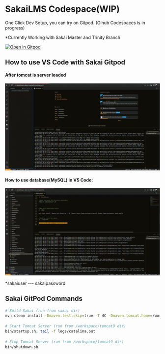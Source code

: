 
# SakaiLMS Codespace(WIP)

One Click Dev Setup, you can try on Gitpod. (Gihub Codespaces is in progress)

*Currently Working with Sakai Master and Trinity Branch

[![Open in Gitpod](https://gitpod.io/button/open-in-gitpod.svg)](https://gitpod.io/#https://github.com/Sakai-Codespace/sakai)






## How to use VS Code with Sakai Gitpod

#### After tomcat is server loaded





![App Screenshot](https://github.com/kunaljaykam/kj-sakai/blob/main/Screencast%20from%2010-05-22%2001%2049%2014%20AM%20IST(1).gif?raw=true)


#### How to use database(MySQL) in VS Code:
![App Screenshot](https://github.com/kunaljaykam/kj-sakai/raw/main/Screencast%20from%2010-05-22%2002%2021%2007%20AM%20IST.gif)

*sakaiuser  --- sakaipassword





## Sakai GitPod Commands


```bash
# Build Sakai (run from sakai dir)
mvn clean install -Dmaven.test.skip=true -T 4C -Dmaven.tomcat.home=/workspace/tomcat9 -Dsakai.home=/workspace/ sakai:deploy

# Start Tomcat Server (run from /workspace/tomcat9 dir)
bin/startup.sh; tail -f logs/catalina.out

# Stop Tomcat Server (run from /workspace/tomcat9 dir)
bin/shutdown.sh

```
    
